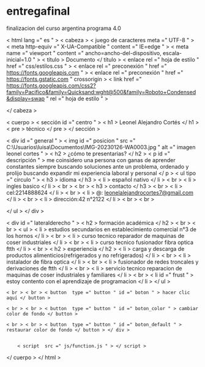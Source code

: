 # entregafinal
finalizacion del curso argentina programa 4.0
<!DOCTYPEhtml >
< html  lang =" es " >
< cabeza >
    < juego de caracteres meta  =" UTF-8 " >
    < meta  http-equiv =" X-UA-Compatible " content =" IE=edge " >
    < meta  name =" viewport " content =" ancho=ancho-del-dispositivo, escala-inicial=1.0 " >
    < título > Documento </ título >
    < enlace  rel =" hoja de estilo " href =" css/estilos.css " >
    < enlace  rel =" preconexión " href =" https://fonts.googleapis.com " >
    < enlace  rel =" preconexión " href =" https://fonts.gstatic.com " crossorigin >
    < link  href =" https://fonts.googleapis.com/css2?family=Pacifico&family=Quicksand:wght@500&family=Roboto+Condensed&display=swap " rel =" hoja de estilo " >

</ cabeza >

< cuerpo >
   < sección  id =" centro " >
   < h1 > Leonel Alejandro Cortés </ h1 >
< pre >              técnico </ pre > </ sección >

< div  id =" general " >
    < img  id =" posicion " src =" C:\Usuarios\luisa\Documentos\IMG-20230126-WA0003.jpg " alt =" imagen leonel cortes " >
    < h2 > ¿cómo te presentarias? </ h2 >
    < p  id =" descripción " >
me coinsidero una persona con ganas de
aprender constantes siempre buscando soluciones
ante un problema, ordenado y prolijo
buscando expandir mi experiencia laboral y personal
    </ p >
< ul  tipo =" circulo " >
     < h3 > idioma </ h3 >
     < li > español nativo </ li >
     < br >
     < li > ingles basico </ li >
     < br >
     < br >
        < h3 > contacto </ h3 >
         < br >
        < li > cel:2214888624 </ li >
        < br >
< li > @: leonelalejandrocortes7@gmail.com </ li >
        < br >
        < li > dirección:42 n°2122 </ li >
     < br >
< br >
   
    

    
</ ul > </ div >

< div  id =" lateralderecho " >
    < h2 > formación académica </ h2 >
    < br >
     < br >
    < ul > < li > estudios secundarios en establecimiento comercial n°3 de los hornos </ li >
    < br >
     < li > curso tecnico reparador de maquinas de coser industriales </ li >
     < br >
     < li > curso tecnico fusionador fibra optica ftth </ li >
     < br >
      < h2 > experiencia </ h2 >
      < li > carga y descarga de productos alimenticios(refrigerados y no refrigerados) </ li >
      < br >
      < li > instalador de fibra optica </ li >
      < br >
      < li > fusionador de redes troncales y derivaciones de ftth </ li >
      < br >
      < li > servicio tecnico reparacion de maquinas de coser industriales y familiares </ li >
      < br >
     < li  id ​​=" frust " > estoy contento con el aprendizaje de programacion </ li >
    </ ul >




    < br > < br > < button  type =" button " id =" boton " > hacer clic aquí </ button >
    
    < br > < br > < button  type =" button " id =" boton_color " > cambiar color de fondo </ button >
    
    < br > < br > < button  type =" button " id =" boton_default " > restaurar color de fondo </ button > </ div >
    
   
        < script  src =" js/function.js " > </ script > 




    
</ cuerpo >
</ html >

